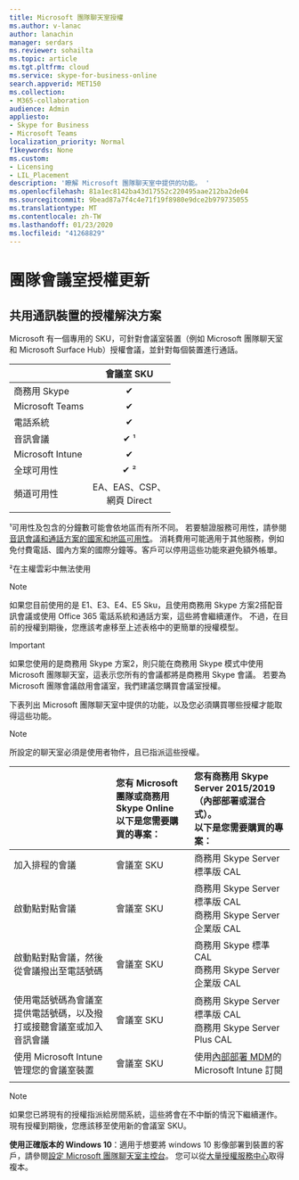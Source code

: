 ```yaml
---
title: Microsoft 團隊聊天室授權
ms.author: v-lanac
author: lanachin
manager: serdars
ms.reviewer: sohailta
ms.topic: article
ms.tgt.pltfrm: cloud
ms.service: skype-for-business-online
search.appverid: MET150
ms.collection:
- M365-collaboration
audience: Admin
appliesto:
- Skype for Business
- Microsoft Teams
localization_priority: Normal
f1keywords: None
ms.custom:
- Licensing
- LIL_Placement
description: '瞭解 Microsoft 團隊聊天室中提供的功能。 '
ms.openlocfilehash: 81a1ec8142ba43d17552c220495aae212ba2de04
ms.sourcegitcommit: 9bead87a7f4c4e71f19f8980e9dce2b979735055
ms.translationtype: MT
ms.contentlocale: zh-TW
ms.lasthandoff: 01/23/2020
ms.locfileid: "41268829"
---
```

# <a name="teams-meeting-room-licensing-update"></a>團隊會議室授權更新

## <a name="licensing-solutions-for-shared-communication-devices"></a>共用通訊裝置的授權解決方案

Microsoft 有一個專用的 SKU，可針對會議室裝置（例如 Microsoft 團隊聊天室和 Microsoft Surface Hub）授權會議，並針對每個裝置進行通話。

||會議室 SKU |  
|:--- |:---: |
|商務用 Skype |&#x2714;|
|Microsoft Teams|  &#x2714;|
|電話系統|  &#x2714;|
|音訊會議|&#x2714; &sup1;|
|Microsoft Intune|&#x2714;|  
|全球可用性 | &#x2714; &sup2;|
|頻道可用性 | EA、EAS、CSP、 <br/>網頁 Direct |
| | | |

&sup1;可用性及包含的分鐘數可能會依地區而有所不同。 若要驗證服務可用性，請參閱[音訊會議和通話方案的國家和地區可用性](https://docs.microsoft.com/microsoftteams/country-and-region-availability-for-audio-conferencing-and-calling-plans)。 消耗費用可能適用于其他服務，例如免付費電話、國內方案的國際分鐘等。客戶可以停用這些功能來避免額外帳單。  

&sup2;在主權雲彩中無法使用  


> [!NOTE]
> 如果您目前使用的是 E1、E3、E4、E5 Sku，且使用商務用 Skype 方案2搭配音訊會議或使用 Office 365 電話系統和通話方案，這些將會繼續運作。 不過，在目前的授權到期後，您應該考慮移至上述表格中的更簡單的授權模型。

> [!IMPORTANT]
> 如果您使用的是商務用 Skype 方案2，則只能在商務用 Skype 模式中使用 Microsoft 團隊聊天室，這表示您所有的會議都將是商務用 Skype 會議。 若要為 Microsoft 團隊會議啟用會議室，我們建議您購買會議室授權。 

下表列出 Microsoft 團隊聊天室中提供的功能，以及您必須購買哪些授權才能取得這些功能。
  
> [!NOTE]
> 所設定的聊天室必須是使用者物件，且已指派這些授權。

|  | 您有 Microsoft 團隊或商務用 Skype Online <br/> 以下是您需要購買的專案：   |您有商務用 Skype Server 2015/2019 （內部部署或混合式）。 <br/> 以下是您需要購買的專案：|
|:-----|:-----|:-----|
|加入排程的會議  | 會議室 SKU  |商務用 Skype Server 標準版 CAL  |
|啟動點對點會議 | 會議室 SKU  |商務用 Skype Server 標準版 CAL  <br/> 商務用 Skype Server 企業版 CAL|
|啟動點對點會議，然後從會議撥出至電話號碼 |  會議室 SKU |商務用 Skype 標準 CAL  <br/> 商務用 Skype Server 企業版 CAL|
|使用電話號碼為會議室提供電話號碼，以及撥打或接聽會議室或加入音訊會議  | 會議室 SKU  |商務用 Skype Server 標準版 CAL  <br/> 商務用 Skype Server Plus CAL  |
|使用 Microsoft Intune 管理您的會議室裝置 |會議室 SKU  |使用[內部部署 MDM](https://docs.microsoft.com/sccm/mdm/plan-design/plan-on-premises-mdm)的 Microsoft Intune 訂閱 |
| |||

> [!NOTE]
> 如果您已將現有的授權指派給房間系統，這些將會在不中斷的情況下繼續運作。 現有授權到期後，您應該移至使用新的會議室 SKU。  

 **使用正確版本的 Windows 10**：適用于想要將 windows 10 影像部署到裝置的客戶，請參閱[設定 Microsoft 團隊聊天室主控台](https://docs.microsoft.com/microsoftteams/room-systems/console)。 您可以從[大量授權服務中心](https://www.microsoft.com/Licensing/servicecenter/)取得複本。
